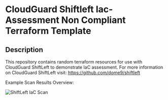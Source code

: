 # CloudGuard Shiftleft Iac-Assessment Non Compliant Terraform Template

## Description

This repository contains random terraform resources for use with CloudGuard ShiftLeft to demonstrate IaC assessment.  For more information on CloudGuard ShiftLeft visit: https://github.com/dome9/shiftleft


Example Scan Results Overview: 

![ShiftLeft IaC Scan](./ShiftLeft_IaC_Scan.PNG)
